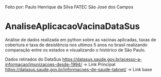 Feito por: Paulo Henrique da Silva
FATEC São José dos Campos

# AnaliseAplicacaoVacinaDataSus
Análise de dados realizada em python sobre as vacinas aplicadas, taxas de cobertura e taxa de desistência nos ultimos 5 anos no brasil realizando comparação entre os estados e visualizando o histórico de São Paulo.

Dados retirados do DataSus 
<https://datasus.saude.gov.br/acesso-a-informacao/imunizacoes-desde-1994/> -> Link Principal
<https://datasus.saude.gov.br/informacoes-de-saude-tabnet/> -> Link base
